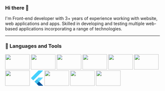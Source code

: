 ### Hi there 👋 

  I'm Front-end developer with 3+ years of experience working with website, web applications and apps. Skilled in
developing and testing multiple web-based applications incorporating a range of technologies.

<hr>
<h3>🧰 Languages and Tools</h3>
<p>   
   <img width="80px" height="50px" src="https://cdn.jsdelivr.net/gh/devicons/devicon/icons/html5/html5-plain.svg"/>
   <img width="80px" height="50px" src="https://cdn.jsdelivr.net/gh/devicons/devicon/icons/css3/css3-plain.svg"/>    
   <img width="80px" height="50px" src="https://cdn.jsdelivr.net/npm/devicon-2.2@2.2.0/icons/bootstrap/bootstrap-plain-wordmark.svg"/>  
   <img width="80px" height="50px" src="https://cdn.jsdelivr.net/npm/devicon-2.2@2.2.0/icons/jquery/jquery-plain.svg"/> 
   <img width="80px" height="50px" src="https://cdn.jsdelivr.net/npm/devicon-2.2@2.2.0/icons/wordpress/wordpress-original.svg"/>   
   <img width="80px" height="50px" src="https://cdn.jsdelivr.net/gh/devicons/devicon/icons/react/react-original.svg"/> 
   <img width="80px" height="50px" src="https://cdn.jsdelivr.net/gh/devicons/devicon/icons/typescript/typescript-plain.svg"/> 
   <img width="40px" height="50px" src="https://github.com/MURALI-NOT6/MURALI-NOT6/blob/main/flutter.png"/> 
   <img width="80px" height="50px" src="https://cdn.jsdelivr.net/gh/devicons/devicon/icons/git/git-original.svg"/> 
   <img width="80px" height="50px" src="https://cdn.jsdelivr.net/npm/devicon-2.2@2.2.0/icons/sass/sass-original.svg"/>   
   <img width="80px" height="50px" src="https://cdn.jsdelivr.net/gh/devicons/devicon/icons/github/github-original.svg"/>   
</p> 

 


